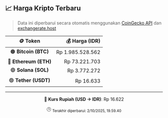 

<!-- HARGA_KRIPTO -->
## 📈 Harga Kripto Terbaru

> Data ini diperbarui secara otomatis menggunakan [CoinGecko API](https://www.coingecko.com/) dan [exchangerate.host](https://exchangerate.host/)

<div align="center">

| 🪙 Token | 💰 Harga (IDR) |
|:------:|---------------:|
| 🟠 **Bitcoin (BTC)**   | Rp 1.985.528.562 |
| 🔵 **Ethereum (ETH)**  | Rp 73.221.703 |
| 🟣 **Solana (SOL)**    | Rp 3.772.272 |
| 🟢 **Tether (USDT)**   | Rp 16.633 |

---

💱 **Kurs Rupiah (USD → IDR)**: Rp 16.622

🕒 <sub>Terakhir diperbarui: 2/10/2025, 19.59.40</sub>

</div>
<!-- /HARGA_KRIPTO -->